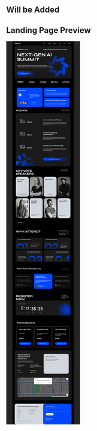 ## Will be Added


## Landing Page Preview
<img src="./src/assets/screenshots/LandingPage.png" alt="Landing Page Preview">


